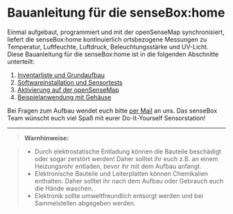 # Bauanleitung für die senseBox:home

Einmal aufgebaut, programmiert und mit der openSenseMap synchronisiert, liefert die senseBox:home kontinuierlich ortsbezogene Messungen zu Temperatur, Luftfeuchte, Luftdruck, Beleuchtungsstärke und UV-Licht.
Diese Bauanleitung für die senseBox:home ist in die folgenden Abschnitte unterteilt:

1. [Inventarliste und Grundaufbau](aufbau01_inventar.md)
2. [Softwareinstallation und Sensortests](aufbau02_software.md)
3. [Aktivierung auf der openSenseMap](aufbau03_osem.md)
4. [Beispielanwendung mit Gehäuse](aufbau04_beispiel.md)

Bei Fragen zum Aufbau wendet euch bitte [per Mail](mailto:support@sensebox.de) an uns.
Das senseBox Team wünscht euch viel Spaß mit eurer Do-It-Yourself Sensorstation!

---

> **Warnhinweise:**

> - Durch elektrostatische Entladung können die Bauteile beschädigt oder sogar zerstört werden! Daher solltet ihr euch z.B. an einem Heizungsrohr entladen, bevor ihr mit dem Aufbau anfangt.
> - Elektronische Bauteile und Leiterplatten können Chemikalien enthalten. Daher solltet ihr nach dem Aufbau oder Gebrauch euch die Hände waschen.
> - Elektronik sollte umweltfreundlich entsorgt werden und bei Sammelstellen abgegeben werden.
